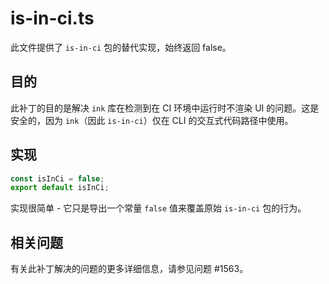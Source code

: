 # is-in-ci.ts

此文件提供了 `is-in-ci` 包的替代实现，始终返回 false。

## 目的

此补丁的目的是解决 `ink` 库在检测到在 CI 环境中运行时不渲染 UI 的问题。这是安全的，因为 `ink`（因此 `is-in-ci`）仅在 CLI 的交互式代码路径中使用。

## 实现

```typescript
const isInCi = false;
export default isInCi;
```

实现很简单 - 它只是导出一个常量 `false` 值来覆盖原始 `is-in-ci` 包的行为。

## 相关问题

有关此补丁解决的问题的更多详细信息，请参见问题 #1563。